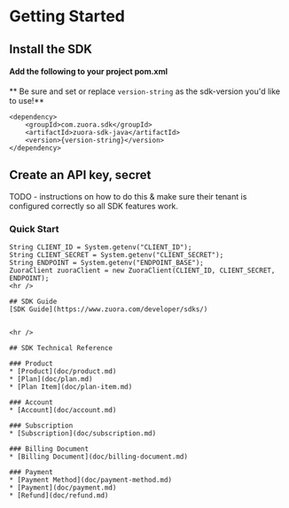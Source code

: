 
# Getting Started

## Install the SDK
#### Add the following to your project pom.xml
** Be sure and set or replace `version-string` as the sdk-version you'd like to use!**  
```
<dependency>
    <groupId>com.zuora.sdk</groupId>
    <artifactId>zuora-sdk-java</artifactId>
    <version>{version-string}</version>
</dependency>
```



## Create an API key, secret
TODO - instructions on how to do this & make sure their tenant is configured correctly so all SDK features work. 


### Quick Start
```
String CLIENT_ID = System.getenv("CLIENT_ID");
String CLIENT_SECRET = System.getenv("CLIENT_SECRET");
String ENDPOINT = System.getenv("ENDPOINT_BASE");
ZuoraClient zuoraClient = new ZuoraClient(CLIENT_ID, CLIENT_SECRET, ENDPOINT);
<hr />

## SDK Guide
[SDK Guide](https://www.zuora.com/developer/sdks/)


<hr />

## SDK Technical Reference

### Product
* [Product](doc/product.md)
* [Plan](doc/plan.md)
* [Plan Item](doc/plan-item.md)

### Account
* [Account](doc/account.md)

### Subscription
* [Subscription](doc/subscription.md)

### Billing Document
* [Billing Document](doc/billing-document.md)

### Payment
* [Payment Method](doc/payment-method.md)
* [Payment](doc/payment.md)
* [Refund](doc/refund.md)
